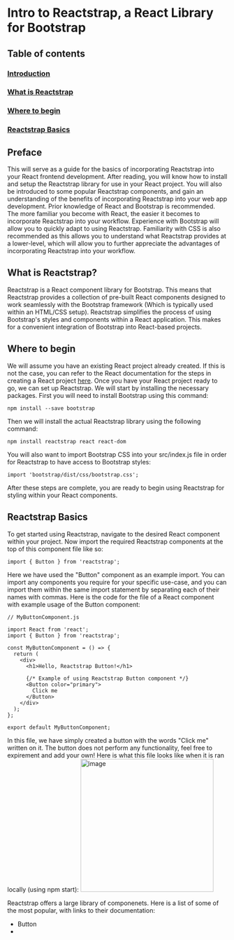 # Intro to Reactstrap, a React Library for Bootstrap

## Table of contents
### [Introduction](#what-is-reactstrap?-1)
### [What is Reactstrap](#what-is-reactstrap?-1)
### [Where to begin](#where-to-begin-1)
### [Reactstrap Basics](#reactstrap-basics-1)

## Preface
This will serve as a guide for the basics of incorporating Reactstrap into your React frontend development. After reading, you will know how to install and setup the Reactstrap library for use in your React project. You will also be introduced to some popular Reactstrap components, and gain an understanding of the benefits of incorporating Reactstrap into your web app development. Prior knowledge of React and Bootstrap is recommended. The more familiar you become with React, the easier it becomes to incorporate Reactstrap into your workflow. Experience with Bootstrap will allow you to quickly adapt to using Reactstrap. Familiarity with CSS is also recommended as this allows you to understand what Reactstrap provides at a lower-level, which will allow you to further appreciate the advantages of incorporating Reactstrap into your workflow.
## What is Reactstrap?
Reactstrap is a React component library for Bootstrap. This means that Reactstrap provides a collection of pre-built React components designed to work seamlessly with the Bootstrap framework (Which is typically used within an HTML/CSS setup). Reactstrap simplifies the process of using Bootstrap's styles and components within a React application. This makes for a convenient integration of Bootstrap into React-based projects.
## Where to begin
We will assume you have an existing React project already created. If this is not the case, you can refer to the React documentation for the steps in creating a React project [here](https://react.dev/learn/start-a-new-react-project). Once you have your React project ready to go, we can set up Reactstrap. We will start by installing the necessary packages. First you will need to install Bootstrap using this command: 

```
npm install --save bootstrap
```
Then we will install the actual Reactstrap library using the following command:

```
npm install reactstrap react react-dom
```

You will also want to import Bootstrap CSS into your src/index.js file in order for Reactstrap to have access to Bootstrap styles:

```
import 'bootstrap/dist/css/bootstrap.css';
```
After these steps are complete, you are ready to begin using Reactstrap for styling within your React components.
## Reactstrap Basics
To get started using Reactstrap, navigate to the desired React component within your project. Now import the required Reactstrap components at the top of this component file like so:
```
import { Button } from 'reactstrap';
```
Here we have used the "Button" component as an example import. You can import any components you require for your specific use-case, and you can import them within the same import statement by separating each of their names with commas. Here is the code for the file of a React component with example usage of the Button component:
```
// MyButtonComponent.js

import React from 'react';
import { Button } from 'reactstrap';

const MyButtonComponent = () => {
  return (
    <div>
      <h1>Hello, Reactstrap Button!</h1>

      {/* Example of using Reactstrap Button component */}
      <Button color="primary">
        Click me
      </Button>
    </div>
  );
};

export default MyButtonComponent;
```
In this file, we have simply created a button with the words "Click me" written on it. The button does not perform any functionality, feel free to expirement and add your own!
Here is what this file looks like when it is ran locally (using npm start):
<img width="304" alt="image" src="https://ibb.co/VDHGTJx">


Reactstrap offers a large library of componenets. Here is a list of some of the most popular, with links to their documentation:
- Button
- 
